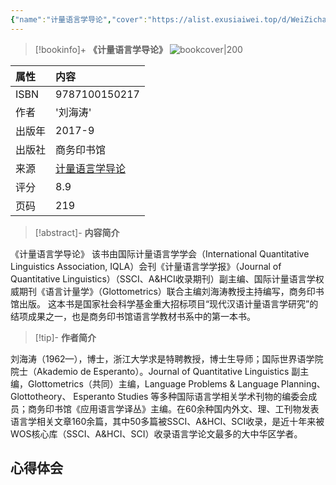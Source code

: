 ```yaml
---
{"name":"计量语言学导论","cover":"https://alist.exusiaiwei.top/d/WeiZichao/ImageHosting/202310191549631.jpg","tags":["book"],"douban_url":"https://book.douban.com/subject/27171331/","author":"刘海涛","isbn":9787100150217,"rating":8.9,"banner":"https://alist.exusiaiwei.top/d/WeiZichao/ImageHosting/202310191549631.jpg","banner_icon":"📖","publish":"商务印书馆","publishyear":"2017-9","grade":null,"status":"正在进行","readtime":null,"pagecount":219,"pageprogress":null,"dg-publish":true,"permalink":"/30-Reading/《计量语言学导论》/","dgPassFrontmatter":true,"noteIcon":""}
---
```


> [!bookinfo]+ **《计量语言学导论》**
> ![bookcover|200](https://alist.exusiaiwei.top/d/WeiZichao/ImageHosting/202310191549631.jpg)
>
| 属性   | 内容                                       |
|:------ |:------------------------------------------ |
| ISBN   | 9787100150217                             |
| 作者   | '刘海涛'                           |
| 出版年 | 2017-9                      | 
| 出版社 | 商务印书馆                          |
| 来源   | [计量语言学导论](https://book.douban.com/subject/27171331/) |
| 评分   |  8.9                            |
| 页码   | 219                        |

> [!abstract]- **内容简介**
> 
《计量语言学导论》
该书由国际计量语言学学会（International Quantitative Linguistics Association, IQLA）会刊《计量语言学学报》（Journal of Quantitative Linguistics）（SSCI、A&HCI收录期刊）副主编、国际计量语言学权威期刊《语言计量学》（Glottometrics）联合主编刘海涛教授主持编写，商务印书馆出版。
这本书是国家社会科学基金重大招标项目“现代汉语计量语言学研究”的结项成果之一，也是商务印书馆语言学教材书系中的第一本书。

> [!tip]- **作者简介**
>
 刘海涛（1962—），博士，浙江大学求是特聘教授，博士生导师；国际世界语学院院士（Akademio de  Esperanto）。Journal of Quantitative Linguistics 副主编，Glottometrics（共同）主编，Language Problems & Language Planning、Glottotheory、 Esperanto Studies 等多种国际语言学相关学术刊物的编委会成员；商务印书馆《应用语言学译丛》主编。在60余种国内外文、理、工刊物发表语言学相关文章160余篇，其中50多篇被SSCI、A&HCI、SCI收录，是近十年来被WOS核心库（SSCI、A&HCI、SCI）收录语言学论文最多的大中华区学者。


 
  

## 心得体会


